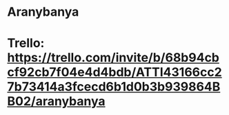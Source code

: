 # Aranybanya

# Trello: https://trello.com/invite/b/68b94cbcf92cb7f04e4d4bdb/ATTI43166cc27b73414a3fcecd6b1d0b3b939864BB02/aranybanya
